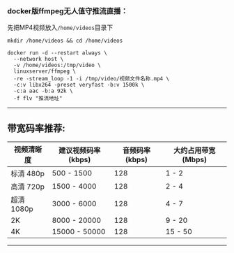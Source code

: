 ### docker版ffmpeg无人值守推流直播：

先把MP4视频放入`/home/videos`目录下


```
mkdir /home/videos && cd /home/videos
```



```
docker run -d --restart always \
  --network host \
  -v /home/videos:/tmp/video \
  linuxserver/ffmpeg \
  -re -stream_loop -1 -i /tmp/video/视频文件名称.mp4 \
  -c:v libx264 -preset veryfast -b:v 1500k \
  -c:a aac -b:a 92k \
  -f flv "推流地址"
```


---

##  带宽码率推荐:

| 视频清晰度    | 建议视频码率 (kbps) | 音频码率 (kbps) | 大约占用带宽 (Mbps) |
|-------------|-------------------|----------------|------------------|
| 标清 480p  | 500 - 1500        | 128            | 1 - 2     |
| 高清 720p  | 1500 - 4000       | 128            | 2 - 4      |
| 超清 1080p | 3000 - 6000       | 128            | 4 - 7      |
| 2K           | 8000 - 20000      | 128            | 9 - 20     |
| 4K           | 15000 - 50000     | 128            | 15 - 50    |



---



